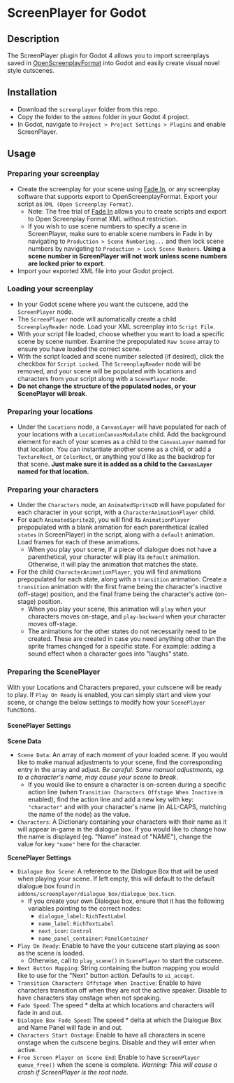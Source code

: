 # ScreenPlayer for Godot

## Description

The ScreenPlayer plugin for Godot 4 allows you to import screenplays saved in [OpenScreenplayFormat](https://github.com/OpenScreenplayFormat/osf-sdk) into Godot and easily create visual novel style cutscenes.

## Installation
* Download the `screenplayer` folder from this repo.
* Copy the folder to the `addons` folder in your Godot 4 project.
* In Godot, navigate to `Project > Project Settings > Plugins` and enable ScreenPlayer.

## Usage

### Preparing your screenplay
* Create the screenplay for your scene using [Fade In](https://www.fadeinpro.com/), or any screenplay software that supports export to OpenScreenplayFormat. Export your script as `XML (Open Screenplay Format)`.
	* Note: The free trial of [Fade In](https://www.fadeinpro.com) allows you to create scripts and export to Open Screenplay Format XML without restriction.
	* If you wish to use scene numbers to specify a scene in ScreenPlayer, make sure to enable scene numbers in Fade in by navigating to `Production > Scene Numbering...` and then lock scene numbers by navigating to `Production > Lock Scene Numbers`. **Using a scene number in ScreenPlayer will not work unless scene numbers are locked prior to export**.
* Import your exported XML file into your Godot project.

### Loading your screenplay
* In your Godot scene where you want the cutscene, add the `ScreenPlayer` node.
* The `ScreenPlayer` node will automatically create a child `ScreenplayReader` node. Load your XML screenplay into `Script File`.
* With your script file loaded, choose whether you want to load a specific scene by scene number. Examine the prepopulated `Raw Scene` array to ensure you have loaded the correct scene.
* With the script loaded and scene number selected (if desired), click the checkbox for `Script Locked`. The `ScreenplayReader` node will be removed, and your scene will be populated with locations and characters from your script along with a `ScenePlayer` node.
* **Do not change the structure of the populated nodes, or your ScenePlayer will break**.

### Preparing your locations
* Under the `Locations` node, a `CanvasLayer` will have populated for each of your locations with a `LocationCanvasModulate` child. Add the background element for each of your scenes as a child to the `CanvasLayer` named for that location. You can instantiate another scene as a child, or add a `TextureRect`, or `ColorRect`, or anything you'd like as the backdrop for that scene. **Just make sure it is added as a child to the `CanvasLayer` named for that location.**

### Preparing your characters
* Under the `Characters` node, an `AnimatedSprite2D` will have populated for each character in your script, with a `CharacterAnimationPlayer` child.
* For each `AnimatedSprite2D`, you will find its `AnimationPlayer` prepopulated with a blank animation for each parenthetical (called `states` in ScreenPlayer) in the script, along with a `default` animation. Load frames for each of these animations.
	* When you play your scene, if a piece of dialogue does not have a parenthetical, your character will play its `default` animation. Otherwise, it will play the animation that matches the state.
* For the child `CharacterAnimationPlayer`, you will find animations prepopulated for each state, along with a `transition` animation. Create a `transition` animation with the first frame being the character's inactive (off-stage) position, and the final frame being the character's active (on-stage) position.
	* When you play your scene, this animation will `play` when your characters moves on-stage, and `play-backward` when your character moves off-stage.
	* The animations for the other states do not necessarily need to be created. These are created in case you need anything other than the sprite frames changed for a specific state. For example: adding a sound effect when a character goes into "laughs" state.

### Preparing the ScenePlayer
With your Locations and Characters prepared, your cutscene will be ready to play. If `Play On Ready` is enabled, you can simply start and view your scene, or change the below settings to modify how your `ScenePlayer` functions.

#### ScenePlayer Settings

**Scene Data**
* `Scene Data`: An array of each moment of your loaded scene. If you would like to make manual adjustments to your scene, find the corresponding entry in the array and adjust. *Be careful: Some manual adjustments, eg. to a character's name, may cause your scene to break*.
	* If you would like to ensure a character is on-screen during a specific action line (when `Transition Characters Offstage When Inactive` is enabled), find the action line and add a new key with key: `"character"` and with your character's name (in ALL-CAPS, matching the name of the node) as the value.
* `Characters`: A Dictionary containing your characters with their name as it will appear in-game in the dialogue box. If you would like to change how the name is displayed (eg. "Name" instead of "NAME"), change the value for key `"name"` here for the character.

**ScenePlayer Settings**

* `Dialogue Box Scene`: A reference to the Dialogue Box that will be used when playing your scene. If left empty, this will default to the default dialogue box found in `addons/screenplayer/dialogue_box/dialogue_box.tscn`.
	* If you create your own Dialogue box, ensure that it has the following variables pointing to the correct nodes:
		* `dialogue_label`: `RichTextLabel`
		* `name_label`: `RichTextLabel`
		* `next_icon`: `Control`
		* `name_panel_container`: `PanelContainer`
* `Play On Ready`: Enable to have the your cutscene start playing as soon as the scene is loaded.
	* Otherwise, call to `play_scene()` in `ScenePlayer` to start the cutscene.
* `Next Button Mapping`: String containing the button mapping you would like to use for the "Next" button action. Defaults to `ui_accept`.
* `Transition Characters Offstage When Inactive`: Enable to have characters transition off when they are not the active speaker. Disable to have characters stay onstage when not speaking.
* `Fade Speed`: The speed * delta at which locations and characters will fade in and out.
* `Dialogue Box Fade Speed`: The speed * delta at which the Dialogue Box and Name Panel will fade in and out.
* `Characters Start Onstage`: Enable to have all characters in scene onstage when the cutscene begins. Disable and they will enter when active.
* `Free Screen Player on Scene End`: Enable to have `ScreenPlayer` `queue_free()` when the scene is complete. *Warning: This will cause a crash if ScreenPlayer is the root node.*
